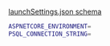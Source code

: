[launchSettings.json schema](https://json.schemastore.org/launchsettings.json)

```bash
ASPNETCORE_ENVIRONMENT=
PSQL_CONNECTION_STRING=
```
